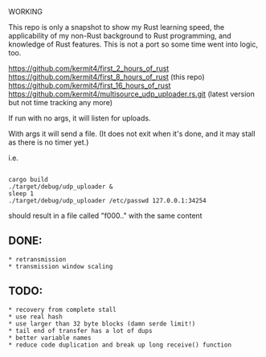 WORKING

This repo is only a snapshot to show my Rust learning speed, the applicability of my non-Rust background to Rust programming, and knowledge of Rust features.  This is not a port so some time went into logic, too.

https://github.com/kermit4/first_2_hours_of_rust     
https://github.com/kermit4/first_8_hours_of_rust      (this repo)
https://github.com/kermit4/first_16_hours_of_rust     
https://github.com/kermit4/multisource_udp_uploader.rs.git (latest version but not time tracking any more)

If run with no args, it will listen for uploads.

With args it will send a file.  (It does not exit when it's done, and it may stall as there is no timer yet.)

i.e.
```

cargo build
./target/debug/udp_uploader &
sleep 1
./target/debug/udp_uploader /etc/passwd 127.0.0.1:34254
```

should result in a file called "f000.." with the same content

## DONE:
	* retransmission
	* transmission window scaling
## TODO:
	* recovery from complete stall
	* use real hash
	* use larger than 32 byte blocks (damn serde limit!)
	* tail end of transfer has a lot of dups
	* better variable names
	* reduce code duplication and break up long receive() function
